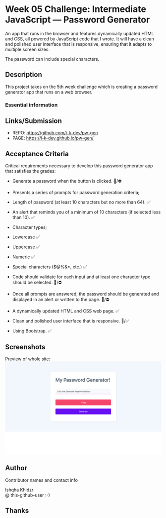 # Week 05 Challenge: Intermediate JavaScript — Password Generator

An app that runs in the browser and features dynamically updated HTML and CSS, all powered by JavaScript code that I wrote. It will have a clean and polished user interface that is responsive, ensuring that it adapts to multiple screen sizes.

The password can include special characters.

## Description

This project takes on the 5th week challenge which is creating a password generator app that runs on a web browser.

### Essential information

## Links/Submission

* REPO: https://github.com/i-k-dev/pw-gen
* PAGE: https://i-k-dev.github.io/pw-gen/

## Acceptance Criteria

Critical requirements necessary to develop this password generator app that satisfies the grades:

* Generate a password when the button is clicked. 🧐/⛔️
* Presents a series of prompts for password generation criteria;
* Length of password (at least 10 characters but no more than 64). ✅
* An alert that reminds you of a minimum of 10 characters (if selected less than 10). ✅
* Character types;
* Lowercase ✅
* Uppercase ✅
* Numeric ✅
* Special characters ($@%&*, etc.) ✅
* Code should validate for each input and at least one character type should be selected. 🧐/⛔️
* Once all prompts are answered, the password should be generated and displayed in an alert or written to the page. 🧐/⛔️

* A dynamically updated HTML and CSS web page. ✅
* Clean and polished user interface that is responsive. 🧐/✅

* Using Bootstrap. ✅

## Screenshots

Preview of whole site:
![alt text](./assets/doc/readme-screenshot.png)

## Author

Contributor names and contact info

Ishqha Khidzr  
@ this-github-user :-)

## Thanks